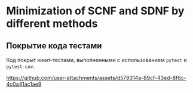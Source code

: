 # Minimization of SCNF and SDNF by different methods

## Покрытие кода тестами

Код покрыт юнит-тестами, выполненными с использованием `pytest` и `pytest-cov`.

https://github.com/user-attachments/assets/d579314a-89cf-43ed-8f6c-4c0a41ac1ae9

